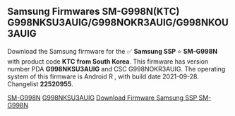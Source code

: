 <h2>Samsung Firmwares SM-G998N(KTC) G998NKSU3AUIG/G998NOKR3AUIG/G998NKOU3AUIG</h2>
Download the Samsung firmware for the ✅ <strong>Samsung SSP </strong> ⭐ <strong>SM-G998N</strong> with product code <strong>KTC</strong> <strong> from South Korea</strong>. This firmware has version number PDA <strong>G998NKSU3AUIG</strong> and CSC G998NOKR3AUIG. The operating system of this firmware is Android R , with build date 2021-09-28. Changelist <strong>22520955</strong>.


[SM-G998N](https://samfirm.shop/samsung/model/SM-G998N)
[G998NKSU3AUIG](https://samfirm.shop/samsung/pda/G998NKSU3AUIG)
[Download Firmware Samsung SSP SM-G998N](https://samfirm.shop/samsung/firmware/460555)
